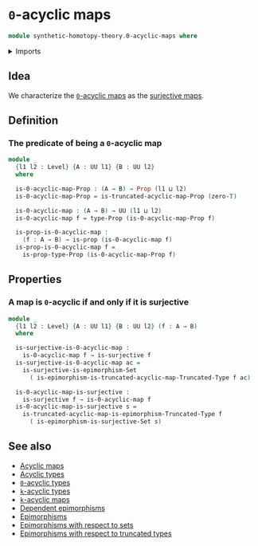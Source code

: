 # `0`-acyclic maps

```agda
module synthetic-homotopy-theory.0-acyclic-maps where
```

<details><summary>Imports</summary>

```agda
open import foundation.epimorphisms-with-respect-to-sets
open import foundation.propositions
open import foundation.surjective-maps
open import foundation.universe-levels
open import foundation.truncation-levels

open import synthetic-homotopy-theory.truncated-acyclic-maps
```

</details>

## Idea

We characterize the
[`0`-acyclic maps](synthetic-homotopy-theory.truncated-acyclic-maps.md)
as the
[surjective maps](foundation.surjective-maps.md).

## Definition

### The predicate of being a `0`-acyclic map

```agda
module _
  {l1 l2 : Level} {A : UU l1} {B : UU l2}
  where

  is-0-acyclic-map-Prop : (A → B) → Prop (l1 ⊔ l2)
  is-0-acyclic-map-Prop = is-truncated-acyclic-map-Prop (zero-𝕋)

  is-0-acyclic-map : (A → B) → UU (l1 ⊔ l2)
  is-0-acyclic-map f = type-Prop (is-0-acyclic-map-Prop f)

  is-prop-is-0-acyclic-map :
    (f : A → B) → is-prop (is-0-acyclic-map f)
  is-prop-is-0-acyclic-map f =
    is-prop-type-Prop (is-0-acyclic-map-Prop f)
```

## Properties

### A map is `0`-acyclic if and only if it is surjective

```agda
module _
  {l1 l2 : Level} {A : UU l1} {B : UU l2} (f : A → B)
  where

  is-surjective-is-0-acyclic-map :
    is-0-acyclic-map f → is-surjective f
  is-surjective-is-0-acyclic-map ac =
    is-surjective-is-epimorphism-Set
      ( is-epimorphism-is-truncated-acyclic-map-Truncated-Type f ac)

  is-0-acyclic-map-is-surjective :
    is-surjective f → is-0-acyclic-map f
  is-0-acyclic-map-is-surjective s =
    is-truncated-acyclic-map-is-epimorphism-Truncated-Type f
      ( is-epimorphism-is-surjective-Set s)
```

## See also

- [Acyclic maps](synthetic-homotopy-theory.acyclic-maps.md)
- [Acyclic types](synthetic-homotopy-theory.acyclic-types.md)
- [`0`-acyclic types](synthetic-homotopy-theory.0-acyclic-types.md)
- [`k`-acyclic types](synthetic-homotopy-theory.truncated-acyclic-types.md)
- [`k`-acyclic maps](synthetic-homotopy-theory.truncated-acyclic-maps.md)
- [Dependent epimorphisms](foundation.dependent-epimorphisms.md)
- [Epimorphisms](foundation.epimorphisms.md)
- [Epimorphisms with respect to sets](foundation.epimorphisms-with-respect-to-sets.md)
- [Epimorphisms with respect to truncated types](foundation.epimorphisms-with-respect-to-truncated-types.md)
